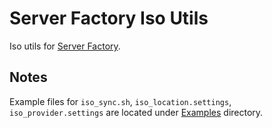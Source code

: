 # Server Factory Iso Utils

Iso utils for [Server Factory](https://github.com/milos85vasic/Server-Factory).

## Notes

Example files for  `iso_sync.sh`, `iso_location.settings`, `iso_provider.settings` 
are located under [Examples](./Examples) directory. 